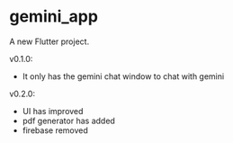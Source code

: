 # gemini_app

A new Flutter project.


v0.1.0:
 - It only has the gemini chat window to chat with gemini

v0.2.0:
 - UI has improved
 - pdf generator has added
 - firebase removed